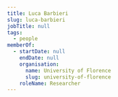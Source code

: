 ```yaml
---
title: Luca Barbieri
slug: luca-barbieri
jobTitle: null
tags:
  - people
memberOf:
  - startDate: null
    endDate: null
    organisation:
      name: University of Florence
      slug: university-of-florence
    roleName: Researcher
---
```

